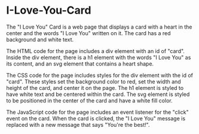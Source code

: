 # I-Love-You-Card
 The "I Love You" Card is a web page that displays a card with a heart in the center and the words "I Love You" written on it. The card has a red background and white text.

The HTML code for the page includes a div element with an id of "card". Inside the div element, there is a h1 element with the words "I Love You" as its content, and an svg element that contains a heart shape.

The CSS code for the page includes styles for the div element with the id of "card". These styles set the background color to red, set the width and height of the card, and center it on the page. The h1 element is styled to have white text and be centered within the card. The svg element is styled to be positioned in the center of the card and have a white fill color.

The JavaScript code for the page includes an event listener for the "click" event on the card. When the card is clicked, the "I Love You" message is replaced with a new message that says "You're the best!".
